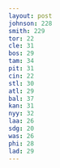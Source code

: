 ```yaml
---
layout: post
johnson: 228
smith: 229
tor: 22
cle: 31
bos: 29
tam: 34
pit: 31
cin: 22
stl: 30
atl: 29
bal: 37
kan: 31
nyy: 32
laa: 26
sdg: 20
was: 26
phi: 28
lad: 29
---
```

